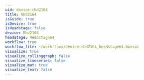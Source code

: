 ```yaml
---
uid: device-rhd2164
title: Rhd2164
isGuide: true
isDevice: true
isHeadstage: false
device: Rhd2164
headstage: Headstage64
workflow: true
workflow_file: ~/workflows/device-rhd2164_headstage64.bonsai
visualize: true
visualize_rollinggraph: false
visualize_timeseries: false
visualize_mat: true
visualize_text: false
---
```

